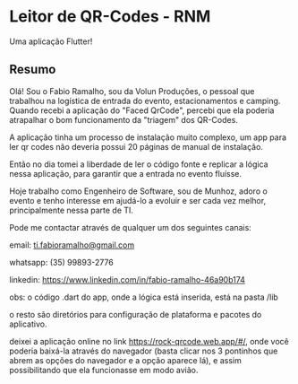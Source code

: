 # Leitor de QR-Codes - RNM

Uma aplicação Flutter!

## Resumo

Olá! Sou o Fabio Ramalho, sou da Volun Produções, o pessoal que trabalhou na logística de entrada do evento, estacionamentos e camping.
Quando recebi a aplicação do "Faced QrCode", percebi que ela poderia atrapalhar o bom funcionamento da "triagem" dos QR-Codes.

A aplicação tinha um processo de instalação muito complexo, um app para ler qr codes não deveria possui 20 páginas de manual de instalação.

Então no dia tomei a liberdade de ler o código fonte e replicar a lógica nessa aplicação, para garantir que a entrada no evento fluísse.

Hoje trabalho como Engenheiro de Software, sou de Munhoz, adoro o evento e tenho interesse em ajudá-lo a evoluir e ser cada vez melhor, principalmente nessa parte de TI.

Pode me contactar através de qualquer um dos seguintes canais:

email: ti.fabioramalho@gmail.com

whatsapp: (35) 99893-2776

linkedin: https://www.linkedin.com/in/fabio-ramalho-46a90b174

obs: o código .dart do app, onde a lógica está inserida, está na pasta /lib

o resto são diretórios para configuração de plataforma e pacotes do aplicativo.

deixei a aplicação online no link https://rock-qrcode.web.app/#/, onde você poderia baixá-la através do navegador (basta clicar nos 3 pontinhos que abrem as opções do navegador e a opção aparece lá), e assim possibilitando que ela funcionasse em modo avião.
